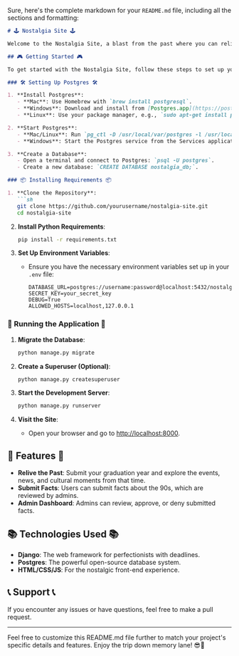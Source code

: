 Sure, here's the complete markdown for your `README.md` file, including all the sections and formatting:

```markdown
# 🕹️ Nostalgia Site 🕹️

Welcome to the Nostalgia Site, a blast from the past where you can relive the glory days of the early internet! 🌐🚀

## 🎮 Getting Started 🎮

To get started with the Nostalgia Site, follow these steps to set up your local environment. Let's take a trip back in time! 🕰️

### 🛠️ Setting Up Postgres 🛠️

1. **Install Postgres**:
   - **Mac**: Use Homebrew with `brew install postgresql`.
   - **Windows**: Download and install from [Postgres.app](https://postgres.app).
   - **Linux**: Use your package manager, e.g., `sudo apt-get install postgresql postgresql-contrib`.

2. **Start Postgres**:
   - **Mac/Linux**: Run `pg_ctl -D /usr/local/var/postgres -l /usr/local/var/postgres/server.log start`.
   - **Windows**: Start the Postgres service from the Services application or command line.

3. **Create a Database**:
   - Open a terminal and connect to Postgres: `psql -U postgres`.
   - Create a new database: `CREATE DATABASE nostalgia_db;`.

### 📦 Installing Requirements 📦

1. **Clone the Repository**:
   ```sh
   git clone https://github.com/yourusername/nostalgia-site.git
   cd nostalgia-site
   ```

2. **Install Python Requirements**:
   ```sh
   pip install -r requirements.txt
   ```

3. **Set Up Environment Variables**:
   - Ensure you have the necessary environment variables set up in your `.env` file:
     ```
     DATABASE_URL=postgres://username:password@localhost:5432/nostalgia_db
     SECRET_KEY=your_secret_key
     DEBUG=True
     ALLOWED_HOSTS=localhost,127.0.0.1
     ```

### 🚀 Running the Application 🚀

1. **Migrate the Database**:
   ```sh
   python manage.py migrate
   ```

2. **Create a Superuser (Optional)**:
   ```sh
   python manage.py createsuperuser
   ```

3. **Start the Development Server**:
   ```sh
   python manage.py runserver
   ```

4. **Visit the Site**:
   - Open your browser and go to [http://localhost:8000](http://localhost:8000).

## 🎨 Features 🎨

- **Relive the Past**: Submit your graduation year and explore the events, news, and cultural moments from that time.
- **Submit Facts**: Users can submit facts about the 90s, which are reviewed by admins.
- **Admin Dashboard**: Admins can review, approve, or deny submitted facts.

## 📚 Technologies Used 📚

- **Django**: The web framework for perfectionists with deadlines.
- **Postgres**: The powerful open-source database system.
- **HTML/CSS/JS**: For the nostalgic front-end experience.

## 📞 Support 📞

If you encounter any issues or have questions, feel free to make a pull request.

---

Feel free to customize this README.md file further to match your project's specific details and features. Enjoy the trip down memory lane! 😎🚗
```
